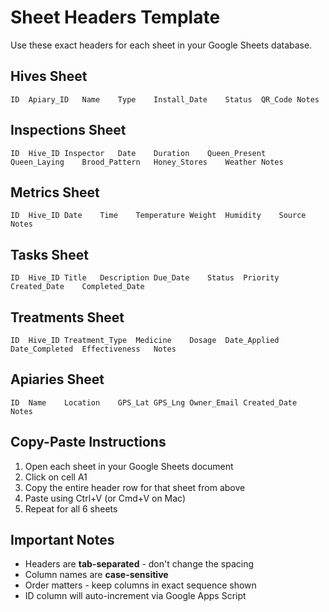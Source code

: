 # Sheet Headers Template

Use these exact headers for each sheet in your Google Sheets database.

## Hives Sheet
```
ID	Apiary_ID	Name	Type	Install_Date	Status	QR_Code	Notes
```

## Inspections Sheet  
```
ID	Hive_ID	Inspector	Date	Duration	Queen_Present	Queen_Laying	Brood_Pattern	Honey_Stores	Weather	Notes
```

## Metrics Sheet
```
ID	Hive_ID	Date	Time	Temperature	Weight	Humidity	Source	Notes
```

## Tasks Sheet
```
ID	Hive_ID	Title	Description	Due_Date	Status	Priority	Created_Date	Completed_Date
```

## Treatments Sheet
```
ID	Hive_ID	Treatment_Type	Medicine	Dosage	Date_Applied	Date_Completed	Effectiveness	Notes
```

## Apiaries Sheet
```
ID	Name	Location	GPS_Lat	GPS_Lng	Owner_Email	Created_Date	Notes
```

## Copy-Paste Instructions

1. Open each sheet in your Google Sheets document
2. Click on cell A1
3. Copy the entire header row for that sheet from above
4. Paste using Ctrl+V (or Cmd+V on Mac)
5. Repeat for all 6 sheets

## Important Notes

- Headers are **tab-separated** - don't change the spacing
- Column names are **case-sensitive**
- Order matters - keep columns in exact sequence shown
- ID column will auto-increment via Google Apps Script
